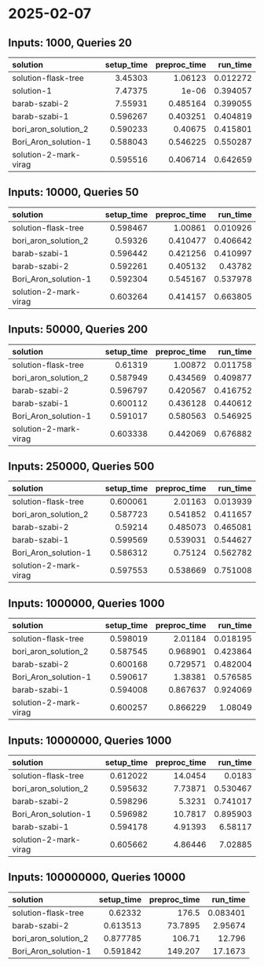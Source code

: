 # 2025-02-07

## Inputs: 1000, Queries 20

| solution              |   setup_time |   preproc_time |   run_time |
|:----------------------|-------------:|---------------:|-----------:|
| solution-flask-tree   |     3.45303  |       1.06123  |   0.012272 |
| solution-1            |     7.47375  |       1e-06    |   0.394057 |
| barab-szabi-2         |     7.55931  |       0.485164 |   0.399055 |
| barab-szabi-1         |     0.596267 |       0.403251 |   0.404819 |
| bori_aron_solution_2  |     0.590233 |       0.40675  |   0.415801 |
| Bori_Aron_solution-1  |     0.588043 |       0.546225 |   0.550287 |
| solution-2-mark-virag |     0.595516 |       0.406714 |   0.642659 |

## Inputs: 10000, Queries 50

| solution              |   setup_time |   preproc_time |   run_time |
|:----------------------|-------------:|---------------:|-----------:|
| solution-flask-tree   |     0.598467 |       1.00861  |   0.010926 |
| bori_aron_solution_2  |     0.59326  |       0.410477 |   0.406642 |
| barab-szabi-1         |     0.596442 |       0.421256 |   0.410997 |
| barab-szabi-2         |     0.592261 |       0.405132 |   0.43782  |
| Bori_Aron_solution-1  |     0.592304 |       0.545167 |   0.537978 |
| solution-2-mark-virag |     0.603264 |       0.414157 |   0.663805 |

## Inputs: 50000, Queries 200

| solution              |   setup_time |   preproc_time |   run_time |
|:----------------------|-------------:|---------------:|-----------:|
| solution-flask-tree   |     0.61319  |       1.00872  |   0.011758 |
| bori_aron_solution_2  |     0.587949 |       0.434569 |   0.409877 |
| barab-szabi-2         |     0.596797 |       0.420567 |   0.416752 |
| barab-szabi-1         |     0.600112 |       0.436128 |   0.440612 |
| Bori_Aron_solution-1  |     0.591017 |       0.580563 |   0.546925 |
| solution-2-mark-virag |     0.603338 |       0.442069 |   0.676882 |

## Inputs: 250000, Queries 500

| solution              |   setup_time |   preproc_time |   run_time |
|:----------------------|-------------:|---------------:|-----------:|
| solution-flask-tree   |     0.600061 |       2.01163  |   0.013939 |
| bori_aron_solution_2  |     0.587723 |       0.541852 |   0.411657 |
| barab-szabi-2         |     0.59214  |       0.485073 |   0.465081 |
| barab-szabi-1         |     0.599569 |       0.539031 |   0.544627 |
| Bori_Aron_solution-1  |     0.586312 |       0.75124  |   0.562782 |
| solution-2-mark-virag |     0.597553 |       0.538669 |   0.751008 |

## Inputs: 1000000, Queries 1000

| solution              |   setup_time |   preproc_time |   run_time |
|:----------------------|-------------:|---------------:|-----------:|
| solution-flask-tree   |     0.598019 |       2.01184  |   0.018195 |
| bori_aron_solution_2  |     0.587545 |       0.968901 |   0.423864 |
| barab-szabi-2         |     0.600168 |       0.729571 |   0.482004 |
| Bori_Aron_solution-1  |     0.590617 |       1.38381  |   0.576585 |
| barab-szabi-1         |     0.594008 |       0.867637 |   0.924069 |
| solution-2-mark-virag |     0.600257 |       0.866229 |   1.08049  |

## Inputs: 10000000, Queries 1000

| solution              |   setup_time |   preproc_time |   run_time |
|:----------------------|-------------:|---------------:|-----------:|
| solution-flask-tree   |     0.612022 |       14.0454  |   0.0183   |
| bori_aron_solution_2  |     0.595632 |        7.73871 |   0.530467 |
| barab-szabi-2         |     0.598296 |        5.3231  |   0.741017 |
| Bori_Aron_solution-1  |     0.596982 |       10.7817  |   0.895903 |
| barab-szabi-1         |     0.594178 |        4.91393 |   6.58117  |
| solution-2-mark-virag |     0.605662 |        4.86446 |   7.02885  |

## Inputs: 100000000, Queries 10000

| solution             |   setup_time |   preproc_time |   run_time |
|:---------------------|-------------:|---------------:|-----------:|
| solution-flask-tree  |     0.62332  |       176.5    |   0.083401 |
| barab-szabi-2        |     0.613513 |        73.7895 |   2.95674  |
| bori_aron_solution_2 |     0.877785 |       106.71   |  12.796    |
| Bori_Aron_solution-1 |     0.591842 |       149.207  |  17.1673   |
